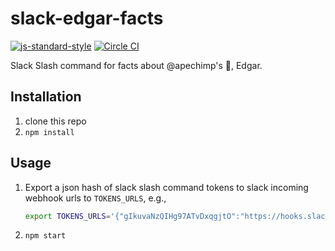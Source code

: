slack-edgar-facts
=================
[![js-standard-style](https://img.shields.io/badge/code%20style-standard-brightgreen.svg?style=flat)](https://github.com/feross/standard)
[![Circle CI](https://circleci.com/gh/apechimp/slack-edgar-facts.svg?style=svg)](https://circleci.com/gh/apechimp/slack-edgar-facts)

Slack Slash command for facts about @apechimp's :dog:, Edgar.

Installation
------------

1. clone this repo
2. `npm install`

Usage
-----

1. Export a json hash of slack slash command tokens to slack incoming webhook
   urls to `TOKENS_URLS`, e.g.,
   ```bash
   export TOKENS_URLS='{"gIkuvaNzQIHg97ATvDxqgjtO":"https://hooks.slack.com/services/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"}'
   ```
2. `npm start`
